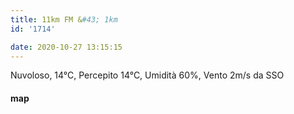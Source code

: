 ```yaml
---
title: 11km FM &#43; 1km
id: '1714'

date: 2020-10-27 13:15:15
---
```


Nuvoloso, 14°C, Percepito 14°C, Umidità 60%, Vento 2m/s da SSO

<!-- ![image](/images/2021/08/20201027-activity-map_hub694e936b739405730884801a2d9d8bc_87863_700x0_resize_box_3.png) -->

#### map
